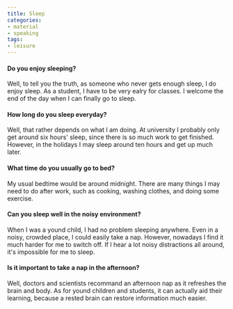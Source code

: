 ```yaml
---
title: Sleep
categories:
- material
- speaking
tags:
- leisure
---
```


#### Do you enjoy sleeping?

Well, to tell you the truth, as someone who never gets enough sleep, I do enjoy sleep. As a student, I have to be very ealry for classes. I welcome the end of the day when I can finally go to sleep.

#### How long do you sleep everyday?

Well, that rather depends on what I am doing. At university I probably only get around six hours' sleep, since there is so much work to get finished. However, in the holidays I may sleep around ten hours and get up much later.

#### What time do you usually go to bed?

My usual bedtime would be around midnight. There are many things I may need to do after work, such as cooking, washing clothes, and doing some exercise.

#### Can you sleep well in the noisy environment?

When I was a yound child, I had no problem sleeping anywhere. Even in a noisy, crowded place, I could easily take a nap. However, nowadays I find it much harder for me to switch off. If I hear a lot noisy distractions all around, it's impossible for me to sleep.

#### Is it important to take a nap in the afternoon?

Well, doctors and scientists recommand an afternoon nap as it refreshes the brain and body. As for yound children and students, it can actually aid their learning, because a rested brain can restore information much easier.
